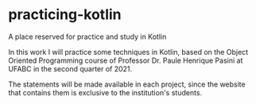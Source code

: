 # practicing-kotlin
A place reserved for practice and study in Kotlin

In this work I will practice some techniques in Kotlin, based on the Object Oriented Programming course of Professor Dr. Paule Henrique Pasini at UFABC in the second quarter of 2021.

The statements will be made available in each project, since the website that contains them is exclusive to the institution's students.